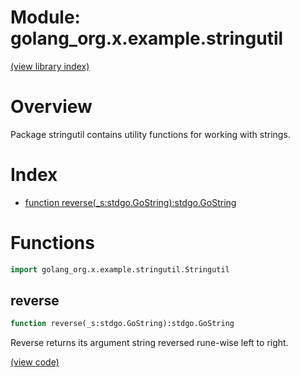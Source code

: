 # Module: golang\_org.x.example.stringutil


[(view library index)](../../../../golibs.md)


# Overview


Package stringutil contains utility functions for working with strings. 


# Index


- [function reverse\(\_s:stdgo.GoString\):stdgo.GoString](<#reverse>)

# Functions


```haxe
import golang_org.x.example.stringutil.Stringutil
```


## reverse


```haxe
function reverse(_s:stdgo.GoString):stdgo.GoString
```


Reverse returns its argument string reversed rune\-wise left to right. 


[\(view code\)](<./Stringutil.hx#L18>)


